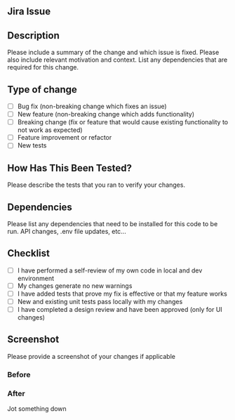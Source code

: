 ## Jira Issue
## Description
Please include a summary of the change and which issue is fixed. Please also include relevant motivation and context. List any dependencies that are required for this change.
## Type of change
- [ ] Bug fix (non-breaking change which fixes an issue)
- [ ] New feature (non-breaking change which adds functionality)
- [ ] Breaking change (fix or feature that would cause existing functionality to not work as expected)
- [ ] Feature improvement or refactor
- [ ] New tests
## How Has This Been Tested?
Please describe the tests that you ran to verify your changes.
## Dependencies
Please list any dependencies that need to be installed for this code to be run. API changes, .env file updates, etc...
## Checklist

- [ ] I have performed a self-review of my own code in local and dev environment
- [ ] My changes generate no new warnings
- [ ] I have added tests that prove my fix is effective or that my feature works
- [ ] New and existing unit tests pass locally with my changes
- [ ] I have completed a design review and have been approved (only for UI changes)
## Screenshot
Please provide a screenshot of your changes if applicable
### Before
### After


Jot something down









